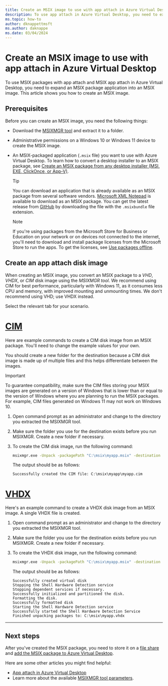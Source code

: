 ```yaml
---
title: Create an MSIX image to use with app attach in Azure Virtual Desktop - Azure
description: To use app attach in Azure Virtual Desktop, you need to expand an MSIX-packaged application into an MSIX image. This article shows you how to create an MSIX image.
ms.topic: how-to
author: dknappettmsft
ms.author: daknappe
ms.date: 03/04/2024
---
```


# Create an MSIX image to use with app attach in Azure Virtual Desktop

To use MSIX packages with app attach and MSIX app attach in Azure Virtual Desktop, you need to expand an MSIX package application into an MSIX image. This article shows you how to create an MSIX image.

## Prerequisites

Before you can create an MSIX image, you need the following things:

- Download the [MSIXMGR tool](https://aka.ms/msixmgr) and extract it to a folder.

- Administrative permissions on a Windows 10 or Windows 11 device to create the MSIX image.

- An MSIX-packaged application (`.msix` file) you want to use with Azure Virtual Desktop. To learn how to convert a desktop installer to an MSIX package, see [Create an MSIX package from any desktop installer (MSI, EXE, ClickOnce, or App-V)](/windows/msix/packaging-tool/create-app-package).

   > [!TIP]
   > You can download an application that is already available as an MSIX package from several software vendors. [Microsoft XML Notepad](https://microsoft.github.io/XmlNotepad/) is available to download as an MSIX package. You can get the latest release from [GitHub](https://github.com/microsoft/XmlNotepad/releases/) by downloading the file with the `.msixbundle` file extension.

   > [!NOTE]
   > If you're using packages from the Microsoft Store for Business or Education on your network or on devices not connected to the internet, you'll need to download and install package licenses from the Microsoft Store to run the apps. To get the licenses, see [Use packages offline](app-attach-test-msix-packages.md#use-packages-offline).

## Create an app attach disk image

When creating an MSIX image, you convert an MSIX package to a *VHD*, *VHDX*, or *CIM* disk image using the *MSIXMGR tool*. We recommend using CIM for best performance, particularly with Windows 11, as it consumes less CPU and memory, with improved mounting and unmounting times. We don't recommend using VHD; use VHDX instead.

Select the relevant tab for your scenario.

# [CIM](#tab/cim)

Here are example commands to create a CIM disk image from an MSIX package. You'll need to change the example values for your own.

You should create a new folder for the destination because a CIM disk image is made up of multiple files and this helps differentiate between the images.

> [!IMPORTANT]
> To guarantee compatibility, make sure the CIM files storing your MSIX images are generated on a version of Windows that is lower than or equal to the version of Windows where you are planning to run the MSIX packages. For example, CIM files generated on Windows 11 may not work on Windows 10.

1. Open command prompt as an administrator and change to the directory you extracted the MSIXMGR tool. 

1. Make sure the folder you use for the destination exists before you run MSIXMGR. Create a new folder if necessary.

1. To create the CIM disk image, run the following command:

   ```cmd
   msixmgr.exe -Unpack -packagePath "C:\msix\myapp.msix" -destination "C:\msix\myapp\myapp.cim" -applyACLs -create -fileType cim -rootDirectory apps
   ```

   The output should be as follows:

   ```Output
   Successfully created the CIM file: C:\msix\myapp\myapp.cim
   ```

# [VHDX](#tab/vhdx)

Here's an example command to create a VHDX disk image from an MSIX image. A single VHDX file is created. 

1. Open command prompt as an administrator and change to the directory you extracted the MSIXMGR tool. 

1. Make sure the folder you use for the destination exists before you run MSIXMGR. Create a new folder if necessary.

1. To create the VHDX disk image, run the following command:

   ```cmd
   msixmgr.exe -Unpack -packagePath "C:\msix\myapp.msix" -destination "C:\msix\myapp.vhdx" -applyACLs -create -fileType vhdx -rootDirectory apps
   ```

   The output should be as follows:

   ```Output
   Successfully created virtual disk
   Stopping the Shell Hardware Detection service
   Stopping dependent services if necessary.
   Successfully initialized and partitioned the disk.
   Formatting the disk.
   Successfully formatted disk
   Starting the Shell Hardware Detection service
   Successfully started the Shell Hardware Detection Service
   Finished unpacking packages to: C:\msix\myapp.vhdx
   ```
---

## Next steps

After you've created the MSIX package, you need to store it on a [file share](app-attach-overview.md#file-share) and [add the MSIX package to Azure Virtual Desktop](app-attach-setup.md).

Here are some other articles you might find helpful:

- [App attach in Azure Virtual Desktop](app-attach-overview.md)
- Learn more about the available [MSIXMGR tool parameters](msixmgr-tool-syntax-description.md).
